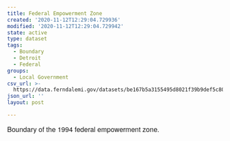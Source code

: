 ```yaml
---
title: Federal Empowerment Zone
created: '2020-11-12T12:29:04.729936'
modified: '2020-11-12T12:29:04.729942'
state: active
type: dataset
tags:
  - Boundary
  - Detroit
  - Federal
groups:
  - Local Government
csv_url: >-
  https://data.ferndalemi.gov/datasets/be167b5a3155495d8021f39b9def5c80_0.csv?outSR=%7B%22latestWkid%22%3A3857%2C%22wkid%22%3A102100%7D
json_url: ''
layout: post

---
```

<p style='margin-top: 0px; margin-bottom: 0.75rem; overflow-wrap: break-word; max-width: 100%; font-family: &quot;Avenir Next W01&quot;, &quot;Avenir Next W00&quot;, &quot;Avenir Next&quot;, Avenir, &quot;Helvetica Neue&quot;, sans-serif; font-size: 16px;'><span style='overflow-wrap: break-word; max-width: 100%; display: inherit;'>Boundary of the 1994 federal empowerment zone.</span><div><br /></div></p>
